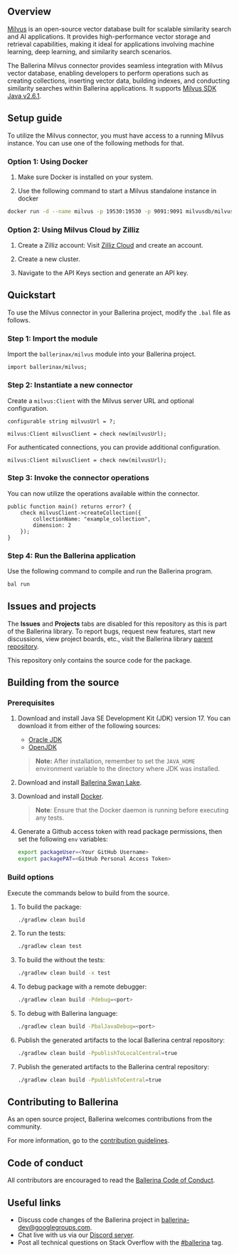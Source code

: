 ## Overview

[Milvus](https://milvus.io/) is an open-source vector database built for scalable similarity search and AI applications. It provides high-performance vector storage and retrieval capabilities, making it ideal for applications involving machine learning, deep learning, and similarity search scenarios.

The Ballerina Milvus connector provides seamless integration with Milvus vector database, enabling developers to perform operations such as creating collections, inserting vector data, building indexes, and conducting similarity searches within Ballerina applications. It supports [Milvus SDK Java v2.6.1](https://github.com/milvus-io/milvus-sdk-java).

## Setup guide

To utilize the Milvus connector, you must have access to a running Milvus instance. You can use one of the following methods for that.

### Option 1: Using Docker

1. Make sure Docker is installed on your system.

2. Use the following command to start a Milvus standalone instance in docker

```bash
docker run -d --name milvus -p 19530:19530 -p 9091:9091 milvusdb/milvus:v2.6.0 milvus run standalone
```

### Option 2: Using Milvus Cloud by Zilliz

1. Create a Zilliz account: Visit [Zilliz Cloud](https://cloud.zilliz.com/) and create an account.

2. Create a new cluster.

3. Navigate to the API Keys section and generate an API key.

## Quickstart

To use the Milvus connector in your Ballerina project, modify the `.bal` file as follows.

### Step 1: Import the module

Import the `ballerinax/milvus` module into your Ballerina project.

```ballerina
import ballerinax/milvus;
```

### Step 2: Instantiate a new connector

Create a `milvus:Client` with the Milvus server URL and optional configuration.

```ballerina
configurable string milvusUrl = ?;

milvus:Client milvusClient = check new(milvusUrl);
```

For authenticated connections, you can provide additional configuration.

```ballerina
milvus:Client milvusClient = check new(milvusUrl);
```

### Step 3: Invoke the connector operations

You can now utilize the operations available within the connector.

```ballerina
public function main() returns error? {
    check milvusClient->createCollection({
        collectionName: "example_collection",
        dimension: 2
    });
}
```

### Step 4: Run the Ballerina application

Use the following command to compile and run the Ballerina program.

```bash
bal run
```

## Issues and projects

The **Issues** and **Projects** tabs are disabled for this repository as this is part of the Ballerina library. To report bugs, request new features, start new discussions, view project boards, etc., visit the Ballerina library [parent repository](https://github.com/ballerina-platform/ballerina-library).

This repository only contains the source code for the package.

## Building from the source

### Prerequisites

1. Download and install Java SE Development Kit (JDK) version 17. You can download it from either of the following sources:

   - [Oracle JDK](https://www.oracle.com/java/technologies/downloads/)
   - [OpenJDK](https://adoptium.net/)

    > **Note:** After installation, remember to set the `JAVA_HOME` environment variable to the directory where JDK was installed.

2. Download and install [Ballerina Swan Lake](https://ballerina.io/).

3. Download and install [Docker](https://www.docker.com/get-started).

    > **Note**: Ensure that the Docker daemon is running before executing any tests.

4. Generate a Github access token with read package permissions, then set the following `env` variables:

    ```bash
   export packageUser=<Your GitHub Username>
   export packagePAT=<GitHub Personal Access Token>
    ```

### Build options

Execute the commands below to build from the source.

1. To build the package:

   ```bash
   ./gradlew clean build
   ```

2. To run the tests:

   ```bash
   ./gradlew clean test
   ```

3. To build the without the tests:

   ```bash
   ./gradlew clean build -x test
   ```

4. To debug package with a remote debugger:

   ```bash
   ./gradlew clean build -Pdebug=<port>
   ```

5. To debug with Ballerina language:

   ```bash
   ./gradlew clean build -PbalJavaDebug=<port>
   ```

6. Publish the generated artifacts to the local Ballerina central repository:

   ```bash
   ./gradlew clean build -PpublishToLocalCentral=true
   ```

7. Publish the generated artifacts to the Ballerina central repository:

   ```bash
   ./gradlew clean build -PpublishToCentral=true
   ```

## Contributing to Ballerina

As an open source project, Ballerina welcomes contributions from the community.

For more information, go to the [contribution guidelines](https://github.com/ballerina-platform/ballerina-lang/blob/master/CONTRIBUTING.md).

## Code of conduct

All contributors are encouraged to read the [Ballerina Code of Conduct](https://ballerina.io/code-of-conduct).

## Useful links

- Discuss code changes of the Ballerina project in [ballerina-dev@googlegroups.com](mailto:ballerina-dev@googlegroups.com).
- Chat live with us via our [Discord server](https://discord.gg/ballerinalang).
- Post all technical questions on Stack Overflow with the [#ballerina](https://stackoverflow.com/questions/tagged/ballerina) tag.
